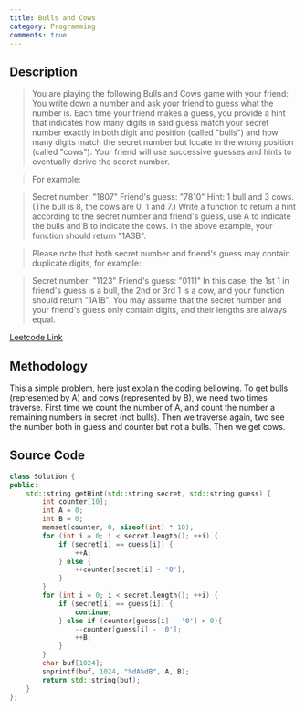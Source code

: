 ```yaml
---
title: Bulls and Cows
category: Programming
comments: true
---
```

## Description
>You are playing the following Bulls and Cows game with your friend: You write down a number and ask your friend to guess what the number is. Each time your friend makes a guess, you provide a hint that indicates how many digits in said guess match your secret number exactly in both digit and position (called "bulls") and how many digits match the secret number but locate in the wrong position (called "cows"). Your friend will use successive guesses and hints to eventually derive the secret number.

>For example:

>Secret number:  "1807"
Friend's guess: "7810"
Hint: 1 bull and 3 cows. (The bull is 8, the cows are 0, 1 and 7.)
Write a function to return a hint according to the secret number and friend's guess, use A to indicate the bulls and B to indicate the cows. In the above example, your function should return "1A3B".

>Please note that both secret number and friend's guess may contain duplicate digits, for example:

>Secret number:  "1123"
Friend's guess: "0111"
In this case, the 1st 1 in friend's guess is a bull, the 2nd or 3rd 1 is a cow, and your function should return "1A1B".
You may assume that the secret number and your friend's guess only contain digits, and their lengths are always equal.

[Leetcode Link](https://leetcode.com/problems/bulls-and-cows)

## Methodology
This a simple problem, here just explain the coding bellowing. To get bulls (represented by A) and cows (represented by B), we need two times traverse. First time we count the number of A, and count the number a remaining numbers in secret (not bulls). Then we traverse again, two see the number both in guess and counter but not a bulls. Then we get cows.

## Source Code
```C++
class Solution {
public:
    std::string getHint(std::string secret, std::string guess) {
        int counter[10];
        int A = 0;
        int B = 0;
        memset(counter, 0, sizeof(int) * 10);
        for (int i = 0; i < secret.length(); ++i) {
            if (secret[i] == guess[i]) {
                ++A;
            } else {
                ++counter[secret[i] - '0'];
            }
        }
        for (int i = 0; i < secret.length(); ++i) {
            if (secret[i] == guess[i]) {
                continue;
            } else if (counter[guess[i] - '0'] > 0){
                --counter[guess[i] - '0'];
                ++B;
            }
        }
        char buf[1024];
        snprintf(buf, 1024, "%dA%dB", A, B);
        return std::string(buf);
    }
};
```

